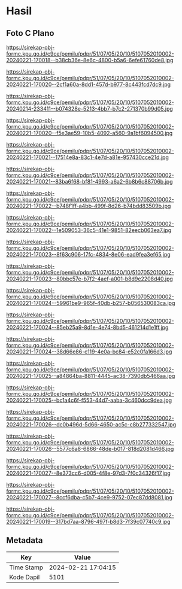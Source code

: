 # Hasil

## Foto C Plano

https://sirekap-obj-formc.kpu.go.id/c9ce/pemilu/pdpr/51/07/05/20/10/5107052010002-20240221-170018--b38cb36e-8e6c-4800-b5a6-6efe61760de8.jpg

https://sirekap-obj-formc.kpu.go.id/c9ce/pemilu/pdpr/51/07/05/20/10/5107052010002-20240221-170020--2cf1a60a-8dd1-457d-b977-8c443fcd7dc9.jpg

https://sirekap-obj-formc.kpu.go.id/c9ce/pemilu/pdpr/51/07/05/20/10/5107052010002-20240214-233411--b074328e-5213-4bb7-b7c2-271370b99d05.jpg

https://sirekap-obj-formc.kpu.go.id/c9ce/pemilu/pdpr/51/07/05/20/10/5107052010002-20240221-170020--f5e3ae59-10b5-4092-a560-9a1bf6094500.jpg

https://sirekap-obj-formc.kpu.go.id/c9ce/pemilu/pdpr/51/07/05/20/10/5107052010002-20240221-170021--17514e8a-83c1-4e7d-a81e-957430cce21d.jpg

https://sirekap-obj-formc.kpu.go.id/c9ce/pemilu/pdpr/51/07/05/20/10/5107052010002-20240221-170021--83ba6f68-bf81-4993-a6a2-6b8b6c88706b.jpg

https://sirekap-obj-formc.kpu.go.id/c9ce/pemilu/pdpr/51/07/05/20/10/5107052010002-20240221-170022--b748f1ff-a4bb-499f-8d26-b74bdd83509b.jpg

https://sirekap-obj-formc.kpu.go.id/c9ce/pemilu/pdpr/51/07/05/20/10/5107052010002-20240221-170022--1e509053-36c5-41e1-9851-82eecb063ea7.jpg

https://sirekap-obj-formc.kpu.go.id/c9ce/pemilu/pdpr/51/07/05/20/10/5107052010002-20240221-170023--8f63c906-17fc-4834-8e06-ead9fea3ef65.jpg

https://sirekap-obj-formc.kpu.go.id/c9ce/pemilu/pdpr/51/07/05/20/10/5107052010002-20240221-170023--80bbc57e-b7f2-4aef-a001-b8d9e2208d40.jpg

https://sirekap-obj-formc.kpu.go.id/c9ce/pemilu/pdpr/51/07/05/20/10/5107052010002-20240221-170024--59961be9-965f-40db-b257-b056530083ca.jpg

https://sirekap-obj-formc.kpu.go.id/c9ce/pemilu/pdpr/51/07/05/20/10/5107052010002-20240221-170024--85eb25a9-8d1e-4e74-8bd5-461214d1e1ff.jpg

https://sirekap-obj-formc.kpu.go.id/c9ce/pemilu/pdpr/51/07/05/20/10/5107052010002-20240221-170024--38d66e86-c119-4e0a-bc84-e52c0fa166d3.jpg

https://sirekap-obj-formc.kpu.go.id/c9ce/pemilu/pdpr/51/07/05/20/10/5107052010002-20240221-170025--a84864ba-8811-4445-ac38-7390db5466aa.jpg

https://sirekap-obj-formc.kpu.go.id/c9ce/pemilu/pdpr/51/07/05/20/10/5107052010002-20240221-170025--bc1a4c6f-f553-44d7-aaba-3c460dcc9dea.jpg

https://sirekap-obj-formc.kpu.go.id/c9ce/pemilu/pdpr/51/07/05/20/10/5107052010002-20240221-170026--dc0b496d-5d66-4650-ac5c-c8b277332547.jpg

https://sirekap-obj-formc.kpu.go.id/c9ce/pemilu/pdpr/51/07/05/20/10/5107052010002-20240221-170026--5577c6a8-6866-48de-b017-818d2081d466.jpg

https://sirekap-obj-formc.kpu.go.id/c9ce/pemilu/pdpr/51/07/05/20/10/5107052010002-20240221-170027--8e373cc6-d005-4f8e-97d3-7f0c34326f17.jpg

https://sirekap-obj-formc.kpu.go.id/c9ce/pemilu/pdpr/51/07/05/20/10/5107052010002-20240221-170027--8ccf6dba-c5b7-4ce9-9752-07ec87dd8081.jpg

https://sirekap-obj-formc.kpu.go.id/c9ce/pemilu/pdpr/51/07/05/20/10/5107052010002-20240221-170019--317bd7aa-8796-497f-b8d3-7f39c07740c9.jpg


## Metadata

| Key        | Value               |
| ---------- | ------------------- |
| Time Stamp | 2024-02-21 17:04:15 |
| Kode Dapil | 5101                |



